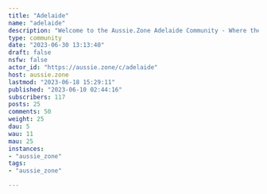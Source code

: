 ```yaml
---
title: "Adelaide" 
name: "adelaide"
description: "Welcome to the Aussie.Zone Adelaide Community - Where the Ball's in Mall's only come in pair's.Rules (Adelaide Community)- Follow Server Rules (below)Rules (Server Wide)- Golden rule - don’t be a dick. If you wouldn’t say it in front of your grandmother, don’t post it.- No bigotry - including racism, sexism, ableism, homophobia, transphobia, or xenophobia.- Be respectful. Everyone should feel welcome here.- No porn.- No Ads / Spamming.- Nothing illegal in Australia."
type: community
date: "2023-06-30 13:13:40"
draft: false
nsfw: false
actor_id: "https://aussie.zone/c/adelaide"
host: aussie.zone
lastmod: "2023-06-18 15:29:11"
published: "2023-06-10 02:44:16"
subscribers: 117
posts: 25
comments: 50
weight: 25
dau: 5
wau: 11
mau: 25
instances:
- "aussie_zone"
tags: 
- "aussie_zone"

---
```

